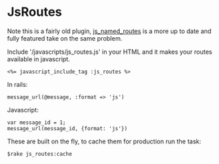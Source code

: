 JsRoutes
========

Note this is a fairly old plugin, [js_named_routes](http://github.com/jsierles/js_named_routes/tree/master) is a more up to date and fully featured take on the same problem.

Include '/javascripts/js_routes.js' in your HTML and it makes your routes available in javascript.

    <%= javascript_include_tag :js_routes %>

In rails:

    message_url(@message, :format => 'js')

Javascript:

    var message_id = 1;
    message_url(message_id, {format: 'js'})

These are built on the fly, to cache them for production run the task:

    $rake js_routes:cache